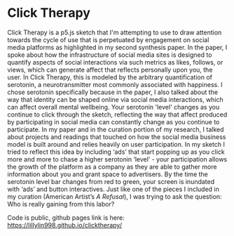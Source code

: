 # Click Therapy
 
Click Therapy is a p5.js sketch that I'm attempting to use to draw attention towards the cycle of use that is perpetuated by engagement on social media platforms as highlighted in my second synthesis paper. In the paper, I spoke about how the infrastructure of social media sites is designed to quantify aspects of social interactions via such metrics as likes, follows, or views, which can generate affect that reflects personally upon you, the user. In Click Therapy, this is modeled by the arbitrary quantification of serotonin, a neurotransmitter most commonly associated with happiness. I chose serotonin specifically because in the paper, I also talked about the way that identity can be shaped online via social media interactions, which can affect overall mental wellbeing. Your serotonin 'level' changes as you continue to click through the sketch, reflecting the way that affect produced by participating in social media can constantly change as you continue to participate. In my paper and in the curation portion of my research, I talked about projects and readings that touched on how the social media business model is built around and relies heavily on user participation. In my sketch I tried to reflect this idea by including ‘ads’ that start popping up as you click more and more to chase a higher serotonin ‘level’ - your participation allows the growth of the platform as a company as they are able to gather more information about you and grant space to advertisers. By the time the serotonin level bar changes from red to green, your screen is inundated with ‘ads’ and button interactives. Just like one of the pieces I included in my curation (American Artist’s *A Refusal*), I was trying to ask the question: Who is really gaining from this labor?

Code is public, github pages link is here: https://lillylin998.github.io/clicktherapy/